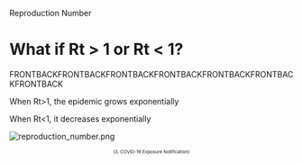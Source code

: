 Reproduction Number

# What if Rt > 1 or Rt < 1?
FRONTBACKFRONTBACKFRONTBACKFRONTBACKFRONTBACKFRONTBACKFRONTBACK

When Rt>1, the epidemic
grows exponentially

When Rt<1, it decreases
exponentially

![reproduction_number.png](reproduction_number.png)

<div style="text-align: center; font-size:8px;">(3. COVID-19 Exposure Notification)</div>